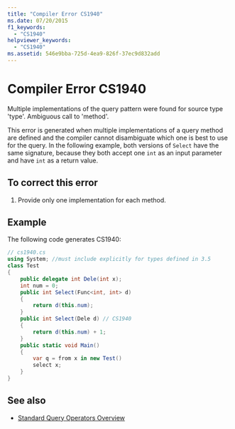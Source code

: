 ```yaml
---
title: "Compiler Error CS1940"
ms.date: 07/20/2015
f1_keywords: 
  - "CS1940"
helpviewer_keywords: 
  - "CS1940"
ms.assetid: 546e9bba-725d-4ea9-826f-37ec9d832add
---
```

# Compiler Error CS1940
Multiple implementations of the query pattern were found for source type 'type'. Ambiguous call to 'method'.  
  
 This error is generated when multiple implementations of a query method are defined and the compiler cannot disambiguate which one is best to use for the query. In the following example, both versions of `Select` have the same signature, because they both accept one `int` as an input parameter and have `int` as a return value.  
  
## To correct this error  
  
1. Provide only one implementation for each method.  
  
## Example  
 The following code generates CS1940:  
  
```csharp  
// cs1940.cs  
using System; //must include explicitly for types defined in 3.5  
class Test  
{  
    public delegate int Dele(int x);  
    int num = 0;  
    public int Select(Func<int, int> d)  
    {  
        return d(this.num);  
    }  
    public int Select(Dele d) // CS1940  
    {  
        return d(this.num) + 1;  
    }  
    public static void Main()  
    {  
        var q = from x in new Test()  
        select x;  
    }  
}  
```  
  
## See also

- [Standard Query Operators Overview](../programming-guide/concepts/linq/standard-query-operators-overview.md)
